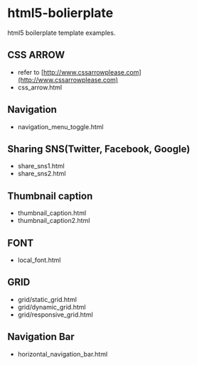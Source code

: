 # html5-bolierplate
html5 boilerplate template examples.

## CSS ARROW
- refer to [http://www.cssarrowplease.com](http://www.cssarrowplease.com)
- css_arrow.html

## Navigation
- navigation_menu_toggle.html

## Sharing SNS(Twitter, Facebook, Google)
- share_sns1.html
- share_sns2.html

## Thumbnail caption
- thumbnail_caption.html
- thumbnail_caption2.html

## FONT
- local_font.html

## GRID
- grid/static_grid.html
- grid/dynamic_grid.html
- grid/responsive_grid.html

## Navigation Bar
- horizontal_navigation_bar.html